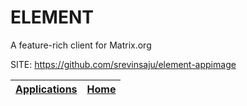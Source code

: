 # ELEMENT
 
 A feature-rich client for Matrix.org
 
 SITE: https://github.com/srevinsaju/element-appimage

 | [Applications](https://portable-linux-apps.github.io/apps.html) | [Home](https://portable-linux-apps.github.io)
 | --- | --- |
